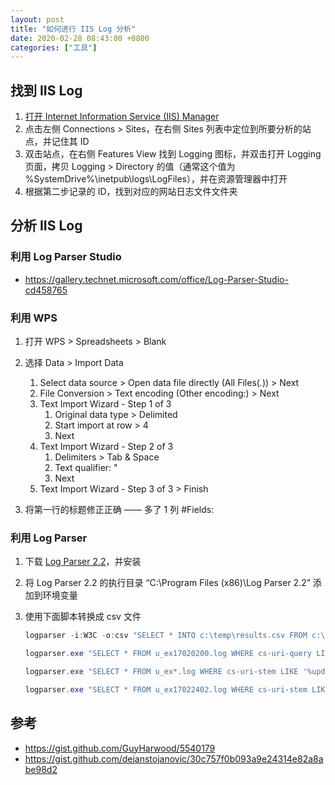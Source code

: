 ```yaml
---
layout: post
title: "如何进行 IIS Log 分析"
date: 2020-02-28 08:43:00 +0800
categories: ["工具"]
---
```


## 找到 IIS Log

1. [打开 Internet Information Service (IIS) Manager](https://docs.microsoft.com/en-us/previous-versions/windows/it-pro/windows-server-2012-r2-and-2012/jj635847(v%3Dws.11))
2. 点击左侧 Connections > Sites，在右侧 Sites 列表中定位到所要分析的站点，并记住其 ID
3. 双击站点，在右侧 Features View 找到 Logging 图标，并双击打开 Logging 页面，拷贝 Logging > Directory 的值（通常这个值为 %SystemDrive%\inetpub\logs\LogFiles），并在资源管理器中打开
4. 根据第二步记录的 ID，找到对应的网站日志文件文件夹

## 分析 IIS Log

### 利用 Log Parser Studio

- <https://gallery.technet.microsoft.com/office/Log-Parser-Studio-cd458765>

### 利用 WPS

1. 打开 WPS > Spreadsheets > Blank
1. 选择 Data > Import Data

   1. Select data source > Open data file directly (All Files(_._)) > Next
   1. File Conversion > Text encoding (Other encoding:) > Next
   1. Text Import Wizard - Step 1 of 3
      1. Original data type > Delimited
      1. Start import at row > 4
      1. Next
   1. Text Import Wizard - Step 2 of 3
      1. Delimiters > Tab & Space
      1. Text qualifier: "
      1. Next
   1. Text Import Wizard - Step 3 of 3 > Finish

1. 将第一行的标题修正正确 —— 多了 1 列 #Fields:

### 利用 Log Parser

1. 下载 [Log Parser 2.2](https://www.microsoft.com/en-us/download/details.aspx?id=24659)，并安装
1. 将 Log Parser 2.2 的执行目录 “C:\Program Files (x86)\Log Parser 2.2” 添加到环境变量
1. 使用下面脚本转换成 csv 文件

   ```powershell
   logparser -i:W3C -o:csv "SELECT * INTO c:\temp\results.csv FROM c:\temp\myLogFile.log"

   logparser.exe "SELECT * FROM u_ex17020200.log WHERE cs-uri-query LIKE '%updvmsisdn.aspx%'" -o:CSV -q:ON -stats:OFF >> C:\Log1\output.csv

   logparser.exe "SELECT * FROM u_ex*.log WHERE cs-uri-stem LIKE '%updvmsisdn.aspx%' AND cs-uri-query LIKE '%countryId=31%'" -o:CSV -q:ON -stats:OFF >> C:\Users\Administrator\Desktop\temp\output.csv

   logparser.exe "SELECT * FROM u_ex17022402.log WHERE cs-uri-stem LIKE '%updvmsisdn.aspx%' AND cs-uri-query LIKE '%countryId=31%'" -o:CSV -q:ON -stats:OFF >> C:\Users\Administrator\Desktop\temp\TEMP.csv
   ```

## 参考

- <https://gist.github.com/GuyHarwood/5540179>
- <https://gist.github.com/dejanstojanovic/30c757f0b093a9e24314e82a8abe98d2>
